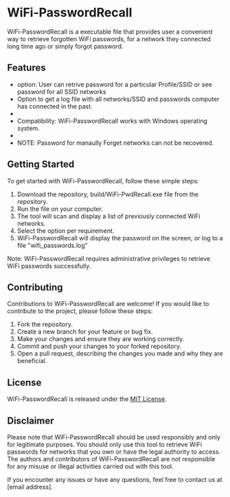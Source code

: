 # WiFi-PasswordRecall

WiFi-PasswordRecall is a executable file that provides user a convenient way to retrieve forgotten WiFi passwords, for a network they connected long time ago or simply forgot password.


## Features

- option: User can retrive password for a particular Profile/SSID or see password for all SSID networks
- Option to get a log file with all networks/SSID and passwords computer has connected in the past.
- 
- Compatibility: WiFi-PasswordRecall works with Windows operating system.
- 
- NOTE: Password for manaully Forget networks can not be recovered. 

## Getting Started

To get started with WiFi-PasswordRecall, follow these simple steps:

1. Download the repository, build/WiFi-PwdRecall.exe file from the repository.
2. Run the file on your computer.
3. The tool will scan and display a list of previously connected WiFi networks.
4. Select the option per requirement.
5. WiFi-PasswordRecall will display the password on the screen, or log to a file "wifi_passwords.log"

Note: WiFi-PasswordRecall requires administrative privileges to retrieve WiFi passwords successfully.

## Contributing

Contributions to WiFi-PasswordRecall are welcome! If you would like to contribute to the project, please follow these steps:

1. Fork the repository.
2. Create a new branch for your feature or bug fix.
3. Make your changes and ensure they are working correctly.
4. Commit and push your changes to your forked repository.
5. Open a pull request, describing the changes you made and why they are beneficial.

## License

WiFi-PasswordRecall is released under the [MIT License](LICENSE.md).

## Disclaimer

Please note that WiFi-PasswordRecall should be used responsibly and only for legitimate purposes. You should only use this tool to retrieve WiFi passwords for networks that you own or have the legal authority to access. The authors and contributors of WiFi-PasswordRecall are not responsible for any misuse or illegal activities carried out with this tool.

If you encounter any issues or have any questions, feel free to contact us at [email address].

